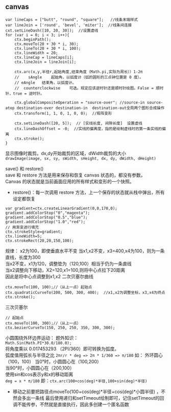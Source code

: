 ## canvas
```
var lineCaps = ["butt", "round", "square"];   //线条末端样式
var lineJoin = ['round', 'bevel', 'miter'];  //线条间连接
cxt.setLineDash([10, 20, 30]);  //设置虚线
for (var i = 0; i < 3; i++){
    ctx.beginPath();
    ctx.moveTo(20 + 30 * i, 30);
    ctx.lineTo(20 + 30 * i, 100);
    ctx.lineWidth = 20;
    ctx.lineCap = lineCaps[i];
    ctx.lineJoin = lineJoin[i];
    
    ctx.arc(x,y,半径r,起始角度,结束角度（Math.pi,实际为周长））1-2π
    //    sAngle	起始角，以弧度计（弧的圆形的三点钟位置是 0 度）。  
    // eAngle	结束角，以弧度计。  
    //  counterclockwise	可选。规定应该逆时针还是顺时针绘图。False = 顺时针，true = 逆时针。   
    
    ctx.globalCompositeOperation = "source-over"; //source-in source-atop destination-over destination-in  destination-out全局两个图形合成操作
    ctx.transform(1, 1, 0, 1, 0, 0);  //矩阵变形
    
    ctx.setLineDash([20, 5]);  // [实线长度, 间隙长度]  设置虚线
    ctx.lineDashOffset = -0;  //实线的偏离度，指的是绘制虚线时的第一条实线的偏离
    ctx.stroke();
}
```
显示图像时裁剪。dx,dy开始裁剪的区域，dWidth裁剪的大小  
`drawImage(image, sx, sy, sWidth, sHeight, dx, dy, dWidth, dHeight)`  

save() 和 restore()  
save 和 restore 方法是用来保存和恢复 canvas 状态的，都没有参数。  
Canvas 的状态就是当前画面应用的所有样式和变形的一个快照。
* restore()：每一次调用 restore 方法，上一个保存的状态就从栈中弹出，所有设定都恢复

```
var gradient=ctx.createLinearGradient(0,0,170,0);
gradient.addColorStop("0","magenta");
gradient.addColorStop("0.5","blue");
gradient.addColorStop("1.0","red");
// 用渐变进行填充
ctx.strokeStyle=gradient;
ctx.lineWidth=5;
ctx.strokeRect(20,20,150,100);
```

规律：
x2为100，即使垂直水平不变
当x1,x2不变，x3=400,x4为100，则为一条直线，长度为300  
当x2不变，x1为120，调整垫为（120,100）相当于仍为一条直线  
当x2调整向下移动，X2=120,x1=100,则将中心点拉下20距离  
因此是将中心点调整到x1,x2
二次贝塞尔曲线
```
ctx.moveTo(100, 100);//（从上一点）起始点
ctx.quadraticCurveTo(200, 500, 300, 400);  //x1,x2为调整坐标，x3,x4为终点
ctx.stroke();
```
三次贝塞尔
```
// 起始点
ctx.moveTo(100, 300);//（从上一点）
ctx.bezierCurveTo(150, 250, 250, 350, 300, 300);
```


小圆围绕外环边界运动：
题外知识：  
`Math.Sin(Math.PI*30.0/180.0);`  
将角度乘以 0.017453293 （2PI/360）即可转换为弧度。  
弧度值用弧长与半径之比
`2πr/r * deg => 2π * 1/360 => π/180`
如：
外环圆心（100，100）
当0°时，小圆圆心在（100,200）  
当90°时，小圆圆心在（200,100）  
使用sin和cos表示y和x的移动距离  
`deg = x * π/180`
即：`ctx.arc(100+cos(deg)*半径,100+sin(deg)*半径)`
* 移动之前要把路径点moveTo(100+cos(deg)*半径+cos(deg)*小圆半径) ，不然会多出一条线
最后使用递归和setTimeout绘制即可，记住setTimeout的回调不能传参，不然就是直接执行，因此多创建一个匿名函数  

